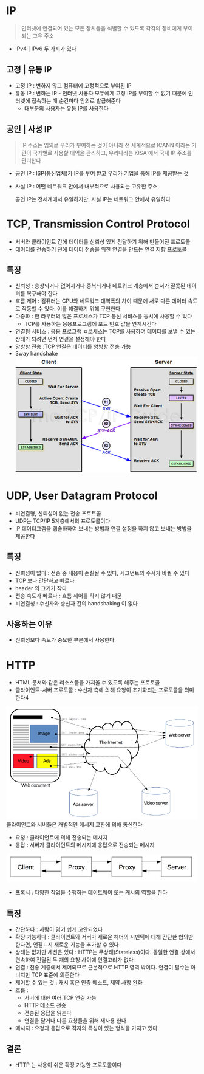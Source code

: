 # IP

> 인터넷에 연결되어 있는 모든 장치들을 식별할 수 있도록 각각의 장비에게 부여되는 고유 주소

* IPv4 | IPv6 두 가지가 있다

## 고정 | 유동 IP

* 고정 IP : 변하지 않고 컴퓨터에 고정적으로 부여된 IP
* 유동 IP : 변하는 IP - 인터넷 사용자 모두에게 고정 IP를 부여할 수 없기 때문에 인터넷에 접속하는 매 순간마다 임의로 발급해준다
    * 대부분의 사용자는 유동 IP를 사용한다

## 공인 | 사성 IP

> IP 주소는 임의로 우리가 부여하는 것이 아니라 전 세계적으로 ICANN 이라는 기관이
> 국가별로 사용할 대역을 관리하고, 우리나라는 KISA 에서 국내 IP 주소를 관리한다

* 공인 IP : ISP(통신업체)가 IP를 부여 받고 우리가 기업을 통해 IP를 제공받는 것
* 사설 IP : 어떤 네트워크 안에서 내부적으로 사용되는 고유한 주소

  공인 IP는 전세계에서 유일하지만, 사설 IP는 네트워크 안에서 유일하다

# TCP, Transmission Control Protocol

* 서버와 클라이언트 간에 데이터를 신뢰성 있게 전달하기 위해 만들어진 프로토콜
* 데이터를 전송하기 전에 데이터 전송을 위한 연결을 만드는 연결 지향 프로토콜

## 특징

* 신뢰성 : 송상되거나 없어지거나 중복되거나 네트워크 계층에서 순서가 잘못된 데이터를 복구해야 한다
* 흐름 제어 : 컴퓨터는 CPU와 네트워크 대역폭의 차이 때문에 서로 다른 데이터 속도로 작동할 수 있다. 이를 해결하기 위해 구현한다
* 다중화 : 한 라우터의 많은 프로세스가 TCP 통신 서비스를 동시에 사용할 수 있다
    * TCP를 사용하는 응용프로그램에 포트 번호 값을 연계시킨다
* 연결형 서비스 : 응용 프로그램 ㅍ로세스는 TCP를 사용하여 데이터를 보낼 수 있는 상태가 되려면 먼저 연결을 설정해야 한다
* 양방향 전송 :TCP 연결은 데이터를 양방향 전송 가능
* 3way handshake
  ![img.png](img/3way%20handshake.png)

# UDP, User Datagram Protocol

* 비연결형, 신뢰성이 없는 전송 프로토콜
* UDP는 TCP/IP 5계층에서의 프로토콜이다
* IP 데이터그램을 캡슐화하여 보내는 방법과 연결 설정을 하지 않고 보내는 방법을 제공한다

## 특징

* 신뢰성이 없다 : 전송 중 내용이 손실될 수 있다, 세그먼트의 수서가 바뀔 수 있다
* TCP 보다 간단하고 빠르다
* header 의 크기가 작다
* 전송 속도가 빠르다 : 흐름 제어를 하지 않기 때문
* 비연결성 : 수신자와 송신자 간의 handshaking 이 없다

## 사용하는 이유

* 신뢰성보다 속도가 중요한 부분에서 사용한다

# HTTP

* HTML 문서와 같은 리소스들을 가져올 수 있도록 해주는 프로토콜
* 클라이언트-서버 프로토콜 : 수신자 측에 의해 요청이 초기화되는 프로토콜을 의미한다4

![img.png](img/HTTP.png)
클라이언트와 서버들은 개별적인 메시지 교환에 의해 통신한다

* 요청 : 클라이언트에 의해 전송되는 메시지
* 응답 : 서버가 클라이언트의 메시지에 응답으로 전송되는 메시지

![img.png](img/httpProxy.png)

* 프록시 : 다양한 작업을 수행하는 데이트웨이 또는 캐시의 역할을 한다

## 특징

* 간단하다 : 사람이 읽기 쉽게 고안되었다
* 확장 가능하다 : 클라이언트와 서버가 새로운 헤더의 시멘틱에 대해 간단한 합의만 한다면, 언젣ㄴ지 새로운 기능을 추가할 수 있다
* 상태는 없지만 세션은 있다 : HTTP는 무상태(Stateless)이다. 동일한 연결 상에서 연속하여 전달된 두 개의 요청 사이에 연결고리가 없다
* 연결 : 전송 계층에서 제어되므로 근본적으로 HTTP 영역 밖이다. 연결이 필수는 아니지만 TCP 표준에 의존한다
* 제어할 수 있는 것 : 캐시 혹은 인증 메소드, 제약 사항 완화
* 흐름 :
    * 서버에 대한 여러 TCP 연결 가능
    * HTTP 메소드 전송
    * 전송된 응답을 읽는다
    * 연결을 닫거나 다른 요청들을 위해 재사용 한다
* 메시지 : 요청과 응답으로 각자의 특성이 있는 형식을 가지고 있다

## 결론

* HTTP 는 사용이 쉬운 확장 가능한 프로토콜이다
